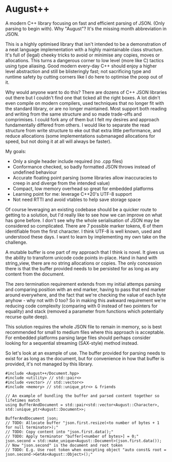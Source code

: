 # August++

A modern C++ library focusing on fast and efficient parsing of JSON. (Only parsing to begin with). Why "August"? It's the missing month abbreviation in JSON.

This is a highly optimised library that isn't intended to be a demonstration of a neat language implementation with a highly maintainable class structure. 
It's full of (legal) cheeky tricks to avoid or minimise any copies, moves or allocations. 
This turns a dangerous corner to low level (more like C) tactics using type aliasing. 
Good modern every-day C++ should enjoy a higher level abstraction and still be blisteringly fast; not sacrificing type and runtime safety by cutting corners like I do here to optimise the poop out of it.

Why would anyone want to do this? There are dozens of C++ JSON libraries out there but I couldn't find one that ticked all the right boxes. 
A lot didn't even compile on modern compilers, used techniques that no longer fit with the standard library, or are no longer maintained. 
Most support both reading and writing from the same structure and so made trade-offs and comprimises. 
I could fork any of them but I felt my desires and approach fundamentally differed from others. 
I would like to separate the read structure from write structure to eke out that extra little performance, and reduce allocations (some implementations submanaged allocations for speed, but not doing it at all will always be faster).

My goals:
* Only a single header include required (no .cpp files)
* Conformance checked, so badly formatted JSON throws instead of undefined behaviour
* Accurate floating point parsing (some libraries allow inaccuracies to creep in and diverge from the intended value)
* Compact, low memory overhead so great for embedded platforms
* Learning point for me: leverage C++20's UTF-8 support
* Not need RTTI and avoid vtables to help save storage space

Of course leveraging an existing codebase should be a quicker route to getting to a solution, but I'd really like to see how we can improve on what has gone before. I don't see why the whole serialisation of JSON may be considered so complicated. There are 7 possible marker tokens, 6 of them identifiable from the first character. I think UTF-8 is well known, used and understood these days. I want to learn by implementing my own take on the challenge.

A mutable buffer is one part of my approach that I think is novel. It gives us the ability to transform unicode code points in-place. Hand in hand with string_view, there are no string allocations or copies. The only concession there is that the buffer provided needs to be persisted for as long as any content from the document.

The zero termination requirement extends from my initial attemps parsing and comparing position with an end marker, having to pass that end marker around everywhere, and the fact that we're checking the value of each byte anyhow - why not with 0 too? So in making this awkward requirement we're reducing code complexity (comparing with 0 instead of two pointers for equality) and stack (removed a parameter from functions which potentially recurse quite deep).

This solution requires the whole JSON file to remain in memory, so is best recommended for small to medium files where this approach is acceptable. For embedded platforms parsing large files should perhaps consider looking for a sequential streaming (SAX-style) method instead.

So let's look at an example of use.
The buffer provided for parsing needs to exist for as long as the document, but for convenience in how that buffer is provided, it's not managed by this library.
~~~
#include <August++/Document.hpp>
#include <utility> // std::pair<>
#include <vector> // std::vector<>
#include <memory> // std::unique_ptr<> & friends

// An example of bundling the buffer and parsed content together so lifetimes match
using BufferAndDocument = std::pair<std::vector<August::Character>, std::unique_ptr<August::Document>>;

BufferAndDocument json;
// TODO: Allocate buffer "json.first.resize(<to number of bytes + 1 for null terminator>);"
// TODO: Copy content into "json.first.data();"
// TODO: Apply terminator "buffer[<number of bytes>] = 0;"
json.second = std::make_unique<August::Document>(json.first.data());
// Now "json.second" is the document and root token
// TODO: E.g. Use root token when execpting object "auto const& root = json.second->GetAs<August::Object>();"
~~~

